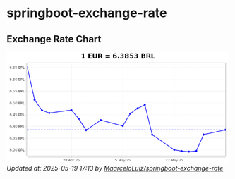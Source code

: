 # springboot-exchange-rate

<!-- EXCHANGE-RATE-START -->
## Exchange Rate Chart

![Exchange Rate Chart](charts/chart.png)*Updated at: 2025-05-19 17:13 by [MaarceloLuiz/springboot-exchange-rate](https://github.com/MaarceloLuiz/springboot-exchange-rate)*


<!-- EXCHANGE-RATE-END -->